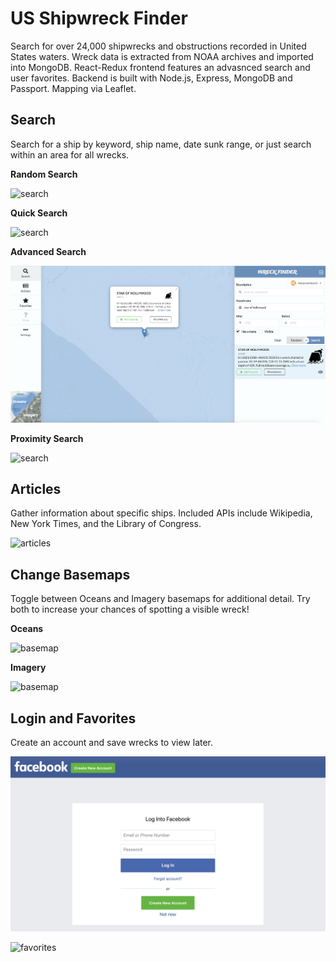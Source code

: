 # US Shipwreck Finder

Search for over 24,000 shipwrecks and obstructions recorded in United States waters. Wreck data is extracted from NOAA archives and imported into MongoDB. React-Redux frontend features an advasnced search and user favorites. Backend is built with Node.js, Express, MongoDB and Passport. Mapping via Leaflet.

## Search

Search for a ship by keyword, ship name, date sunk range, or just search within an area for all wrecks.

**Random Search**

![search](https://github.com/bstiles13/wreckfinder/blob/master/public/screenshots/search_random.png)

**Quick Search**

![search](https://github.com/bstiles13/wreckfinder/blob/master/public/screenshots/search_basic.png)

**Advanced Search**

![search](https://github.com/bstiles13/wreckfinder/blob/master/public/screenshots/search_advanced.png)

**Proximity Search**

![search](https://github.com/bstiles13/wreckfinder/blob/master/public/screenshots/search_proximity.png)

## Articles

Gather information about specific ships. Included APIs include Wikipedia, New York Times, and the Library of Congress.

![articles](https://github.com/bstiles13/wreckfinder/blob/master/public/screenshots/articles.png)

## Change Basemaps

Toggle between Oceans and Imagery basemaps for additional detail. Try both to increase your chances of spotting a visible wreck!

**Oceans**

![basemap](https://github.com/bstiles13/wreckfinder/blob/master/public/screenshots/oceans.png)

**Imagery**

![basemap](https://github.com/bstiles13/wreckfinder/blob/master/public/screenshots/imagery.png)

## Login and Favorites

Create an account and save wrecks to view later.

![basemap](https://github.com/bstiles13/wreckfinder/blob/master/public/screenshots/login.png)

![favorites](https://github.com/bstiles13/wreckfinder/blob/master/public/screenshots/favorites.png)
